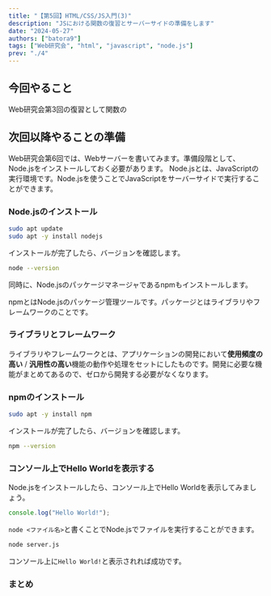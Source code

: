 ```yaml
---
title: "【第5回】HTML/CSS/JS入門(3)"
description: "JSにおける関数の復習とサーバーサイドの準備をします"
date: "2024-05-27"
authors: ["batora9"]
tags: ["Web研究会", "html", "javascript", "node.js"]
prev: "./4"
---
```


## 今回やること

Web研究会第3回の復習として関数の

## 次回以降やることの準備

Web研究会第6回では、Webサーバーを書いてみます。準備段階として、Node.jsをインストールしておく必要があります。
Node.jsとは、JavaScriptの実行環境です。Node.jsを使うことでJavaScriptをサーバーサイドで実行することができます。

### Node.jsのインストール

```bash
sudo apt update
sudo apt -y install nodejs
```

インストールが完了したら、バージョンを確認します。

```bash
node --version
```

同時に、Node.jsのパッケージマネージャであるnpmもインストールします。

npmとはNode.jsのパッケージ管理ツールです。パッケージとはライブラリやフレームワークのことです。

### ライブラリとフレームワーク

ライブラリやフレームワークとは、アプリケーションの開発において**使用頻度の高い** / **汎用性の高い**機能の動作や処理をセットにしたものです。開発に必要な機能がまとめてあるので、ゼロから開発する必要がなくなります。

### npmのインストール

```bash
sudo apt -y install npm
```

インストールが完了したら、バージョンを確認します。

```bash
npm --version
```

### コンソール上でHello Worldを表示する

Node.jsをインストールしたら、コンソール上でHello Worldを表示してみましょう。

```js:server.js
console.log("Hello World!");
```

`node <ファイル名>`と書くことでNode.jsでファイルを実行することができます。

```bash
node server.js
```

コンソール上に`Hello World!`と表示されれば成功です。

### まとめ
